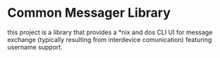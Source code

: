 # Common Messager Library

this project is a library that provides a *nix and dos CLI UI for message exchange (typically resulting from interdevice comunication) featuring username support.
